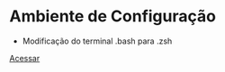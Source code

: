 # Ambiente de Configuração

- Modificação do terminal .bash para .zsh

[Acessar](ambiente-dev-ubuntu-python.sh)
